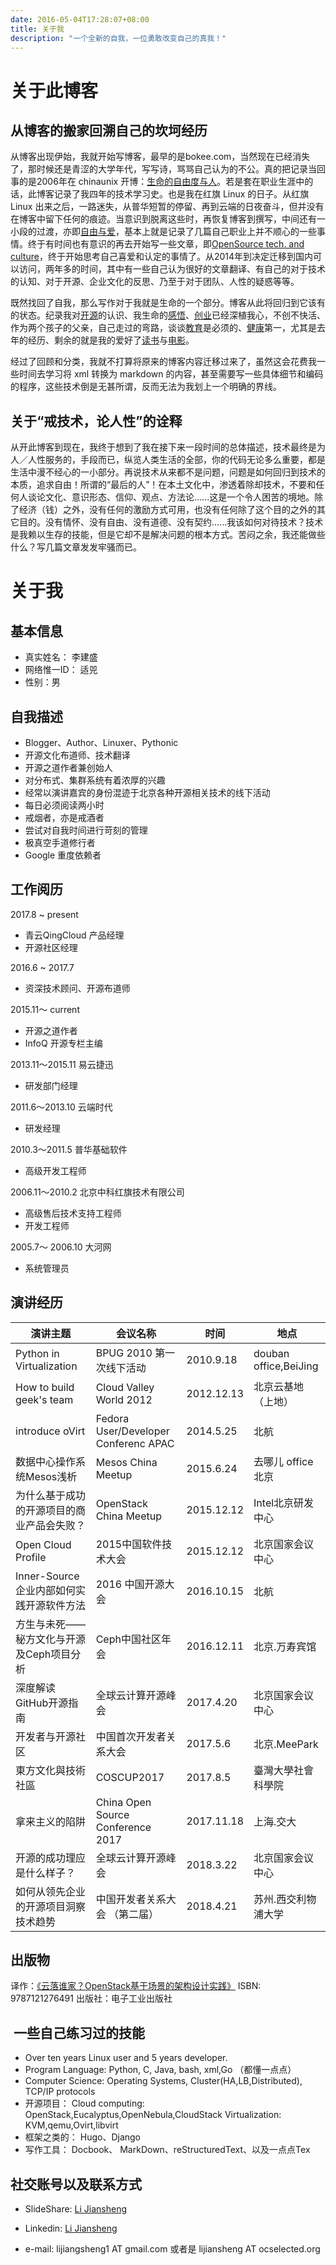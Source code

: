 ```yaml
---
date: 2016-05-04T17:28:07+08:00
title: 关于我
description: "一个全新的自我，一位勇敢改变自己的真我！"
---
```


# 关于此博客

## 从博客的搬家回溯自己的坎坷经历

从博客出现伊始，我就开始写博客，最早的是bokee.com，当然现在已经消失了，那时候还是青涩的大学年代，写写诗，骂骂自己认为的不公。真的把记录当回事的是2006年在 chinaunix 开博：[生命的自由度与人](http://blog.chinaunix.net/uid/20172731.html)。若是套在职业生涯中的话，此博客记录了我四年的技术学习史。也是我在红旗 Linux 的日子。从红旗 Linux 出来之后，一路迷失，从普华短暂的停留、再到云端的日夜奋斗，但并没有在博客中留下任何的痕迹。当意识到脱离这些时，再恢复博客到撰写，中间还有一小段的过渡，亦即[自由与爱](http://johnwoolee.blogspot.com/)，基本上就是记录了几篇自己职业上并不顺心的一些事情。终于有时间也有意识的再去开始写一些文章，即[OpenSource tech. and culture](http://iaaslee.blogspot.com/)，终于开始思考自己喜爱和认定的事情了。从2014年到决定迁移到国内可以访问，两年多的时间，其中有一些自己认为很好的文章翻译、有自己的对于技术的认知、对于开源、企业文化的反思、乃至于对于团队、人性的疑惑等等。

既然找回了自我，那么写作对于我就是生命的一个部分。博客从此将回归到它该有的状态。纪录我对[开源](http://www.ocselected.org)的认识、我生命的[感悟](http://lijiangsheng1.github.io/categories/%E6%84%9F%E6%82%9F/)、[创业](http://lijiangsheng1.github.io/categories/%E5%88%9B%E4%B8%9A/)已经深植我心，不创不快活、作为两个孩子的父亲，自己走过的弯路，谈谈[教育](http://lijiangsheng1.github.io/categories/%E6%95%99%E8%82%B2/)是必须的、[健康](http://lijiangsheng1.github.io/categories/%E5%81%A5%E5%BA%B7/)第一，尤其是去年的经历、剩余的就是我的爱好了[读书](http://lijiangsheng1.github.io/categories/%E8%AF%BB%E4%B9%A6/)与[电影](http://lijiangsheng1.github.io/categories/%E7%94%B5%E5%BD%B1/)。

经过了回顾和分类，我就不打算将原来的博客内容迁移过来了，虽然这会花费我一些时间去学习将 xml 转换为 markdown 的内容，甚至需要写一些具体细节和编码的程序，这些技术倒是无甚所谓，反而无法为我划上一个明确的界线。

## 关于“戒技术，论人性”的诠释

从开此博客到现在，我终于想到了我在接下来一段时间的总体描述，技术最终是为人／人性服务的，手段而已，纵览人类生活的全部，你的代码无论多么重要，都是生活中漫不经心的一小部分。再说技术从来都不是问题，问题是如何回归到技术的本质，追求自由！所谓的“最后的人”！在本土文化中，渗透着除却技术，不要和任何人谈论文化、意识形态、信仰、观点、方法论......这是一个令人困苦的境地。除了经济（钱）之外，没有任何的激励方式可用，也没有任何除了这个目的之外的其它目的。没有情怀、没有自由、没有道德、没有契约......我该如何对待技术？技术是我赖以生存的技能，但是它却不是解决问题的根本方式。苦闷之余，我还能做些什么？写几篇文章发发牢骚而已。

# 关于我


## 基本信息

* 真实姓名： 李建盛
* 网络惟一ID： 适兕
* 性别：男


## 自我描述

* Blogger、Author、Linuxer、Pythonic
* 开源文化布道师、技术翻译
* 开源之道作者兼创始人
* 对分布式、集群系统有着浓厚的兴趣
* 经常以演讲嘉宾的身份混迹于北京各种开源相关技术的线下活动
* 每日必须阅读两小时
* 戒烟者，亦是戒酒者
* 尝试对自我时间进行苛刻的管理
* 极真空手道修行者
* Google 重度依赖者

## 工作阅历

2017.8 ~ present

* 青云QingCloud 产品经理
* 开源社区经理

2016.6 ~ 2017.7

* 资深技术顾问、开源布道师

2015.11～ current

* 开源之道作者
* InfoQ 开源专栏主编

2013.11～2015.11 易云捷迅

* 研发部门经理

2011.6～2013.10   云端时代

* 研发经理

2010.3～2011.5   普华基础软件

* 高级开发工程师

2006.11～2010.2   北京中科红旗技术有限公司

* 高级售后技术支持工程师
* 开发工程师

2005.7～ 2006.10  大河网

* 系统管理员

## 演讲经历

| 演讲主题 | 会议名称 | 时间 |地点|
| ------------ | ------------- | ------------ | ------------ |
|Python in Virtualization | BPUG 2010 第一次线下活动 | 2010.9.18 | douban office,BeiJing |
| How to build geek's team | Cloud Valley World 2012 | 2012.12.13 | 北京云基地（上地）|
|introduce oVirt | Fedora User/Developer Conferenc APAC| 2014.5.25|北航 |
|数据中心操作系统Mesos浅析 |Mesos China Meetup | 2015.6.24 |去哪儿 office 北京 |
| 为什么基于成功的开源项目的商业产品会失败？|OpenStack China Meetup | 2015.12.12| Intel北京研发中心|
|Open Cloud Profile |2015中国软件技术大会 | 2015.12.12|北京国家会议中心 |
|Inner-Source 企业内部如何实践开源软件方法 | 2016 中国开源大会 |2016.10.15 |北航 |
|方生与未死——秘方文化与开源及Ceph项目分析 |Ceph中国社区年会|2016.12.11|北京.万寿宾馆|
|深度解读GitHub开源指南 |全球云计算开源峰会|2017.4.20|北京国家会议中心|
|开发者与开源社区|中国首次开发者关系大会|2017.5.6|北京.MeePark|
|東⽅⽂化與技術社區 |COSCUP2017|2017.8.5|臺灣大學社會科學院|
|拿来主义的陷阱 | China Open Source Conference 2017 |2017.11.18  |  上海.交大 |
|开源的成功理应是什么样子？|全球云计算开源峰会|2018.3.22|北京国家会议中心|
|如何从领先企业的开源项目洞察技术趋势  |中国开发者关系大会 （第二届）|2018.4.21 | 苏州.西交利物浦大学  |


## 出版物

译作：[《云落谁家？OpenStack基于场景的架构设计实践》](http://item.jd.com/11887046.html) ISBN: 9787121276491 出版社：电子工业出版社

##  一些自己练习过的技能

* Over ten years Linux user and 5 years developer.
* Program Language: Python, C, Java, bash, xml,Go （都懂一点点）
* Computer Science: Operating Systems, Cluster(HA,LB,Distributed), TCP/IP protocols
* 开源项目： Cloud computing: OpenStack,Eucalyptus,OpenNebula,CloudStack Virtualization: KVM,qemu,Ovirt,libvirt
* 框架之类的： Hugo、Django
* 写作工具： Docbook、 MarkDown、reStructuredText、以及一点点Tex

## 社交账号以及联系方式

* SlideShare: [Li Jiansheng](http://www.slideshare.net/johnwoolee)

* Linkedin: [Li Jiansheng](https://cn.linkedin.com/in/lijiansheng)

* e-mail: lijiangsheng1 AT gmail.com 或者是 lijiansheng AT ocselected.org
